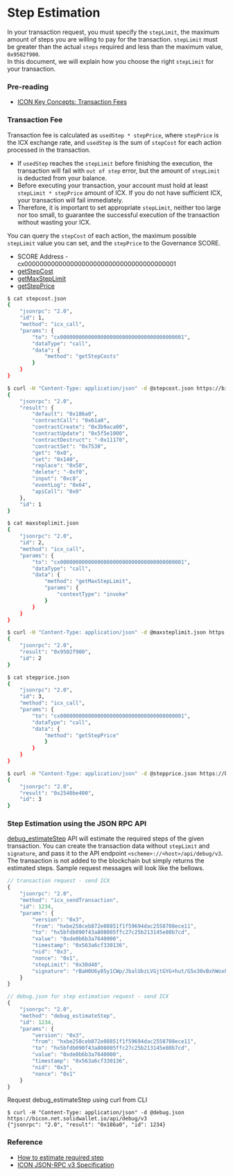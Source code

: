 # Step Estimation



In your transaction request, you must specify the `stepLimit`, the maximum amount of steps you are willing to pay for the transaction. `stepLimit` must be greater than the actual `steps` required and less than the maximum value, `0x9502f900`.  
In this document, we will explain how you choose the right `stepLimit` for your transaction.

### Pre-reading

* [ICON Key Concepts: Transaction Fees](doc:transaction-fees) 

### Transaction Fee

Transaction fee is calculated as `usedStep * stepPrice`, where `stepPrice` is the ICX exchange rate, and `usedStep` is the sum of `stepCost` for each action processed in the transaction.

* If `usedStep` reaches the `stepLimit` before finishing the execution, the transaction will fail with `out of step` error, but the amount of `stepLimit` is deducted from your balance.  
* Before executing your transaction, your account must hold at least `stepLimit * stepPrice` amount of ICX. If you do not have sufficient ICX, your transaction will fail immediately.
* Therefore, it is important to set appropriate `stepLimit`, neither too large nor too small, to guarantee the successful execution of the transaction without wasting your ICX.

You can query the `stepCost` of each action, the maximum possible `stepLimit` value you can set, and the `stepPrice` to the Governance SCORE.

* SCORE Address - cx0000000000000000000000000000000000000001
* [getStepCost](https://github.com/icon-project/governance/blob/master/README.md#getstepcosts)
* [getMaxStepLimit](https://github.com/icon-project/governance/blob/master/README.md#getmaxsteplimit)
* [getStepPrice](https://github.com/icon-project/governance/blob/master/README.md#getstepprice)

```bash
$ cat stepcost.json 
{
    "jsonrpc": "2.0",
    "id": 1,
    "method": "icx_call",
    "params": {
        "to": "cx0000000000000000000000000000000000000001",
        "dataType": "call",
        "data": {
            "method": "getStepCosts"
        }
    }
}

$ curl -H "Content-Type: application/json" -d @stepcost.json https://bicon.net.solidwallet.io/api/v3 
{
    "jsonrpc": "2.0",
    "result": {
        "default": "0x186a0",
        "contractCall": "0x61a8",
        "contractCreate": "0x3b9aca00",
        "contractUpdate": "0x5f5e1000",
        "contractDestruct": "-0x11170",
        "contractSet": "0x7530",
        "get": "0x0",
        "set": "0x140",
        "replace": "0x50",
        "delete": "-0xf0",
        "input": "0xc8",
        "eventLog": "0x64",
        "apiCall": "0x0"
    },
    "id": 1
}
```

```bash
$ cat maxsteplimit.json 
{
    "jsonrpc": "2.0",
    "id": 2,
    "method": "icx_call",
    "params": {
        "to": "cx0000000000000000000000000000000000000001",
        "dataType": "call",
        "data": {
            "method": "getMaxStepLimit",
            "params": {
                "contextType": "invoke"
            }
        }
    }
}

$ curl -H "Content-Type: application/json" -d @maxsteplimit.json https://bicon.net.solidwallet.io/api/v3 
{
    "jsonrpc": "2.0",
    "result": "0x9502f900",
    "id": 2
}
```

```bash
$ cat stepprice.json 
{
    "jsonrpc": "2.0",
    "id": 3,
    "method": "icx_call",
    "params": {
        "to": "cx0000000000000000000000000000000000000001",
        "dataType": "call",
        "data": {
            "method": "getStepPrice"
            }
        }
    }
}

$ curl -H "Content-Type: application/json" -d @stepprice.json https://bicon.net.solidwallet.io/api/v3 
{
    "jsonrpc": "2.0",
    "result": "0x2540be400",
    "id": 3
}
```

### Step Estimation using the JSON RPC API

[debug\_estimateStep](icon-json-rpc-v3#section-debug_estimatestep) API will estimate the required steps of the given transaction. You can create the transaction data without `stepLimit` and `signature`, and pass it to the API endpoint `<scheme>://<host>/api/debug/v3`. The transaction is not added to the blockchain but simply returns the estimated steps. Sample request messages will look like the bellows.

```javascript
// transaction request - send ICX
{
    "jsonrpc": "2.0",
    "method": "icx_sendTransaction",
    "id": 1234,
    "params": {
        "version": "0x3",
        "from": "hxbe258ceb872e08851f1f59694dac2558708ece11",
        "to": "hx5bfdb090f43a808005ffc27c25b213145e80b7cd",
        "value": "0xde0b6b3a7640000",
        "timestamp": "0x563a6cf330136",
        "nid": "0x3",
        "nonce": "0x1",
        "stepLimit": "0x30d40",
        "signature": "rBaH0U6y85y1CWp/JbalUbzLVGjtGYG+hut/G5o30vBxhWoxPYtSYBQu6X0Tak1SdcnlZSCJL7DeOeKmI4y+5wE="
    }
}

// debug.json for step estimation request - send ICX
{
    "jsonrpc": "2.0",
    "method": "debug_estimateStep",
    "id": 1234,
    "params": {
        "version": "0x3",
        "from": "hxbe258ceb872e08851f1f59694dac2558708ece11",
        "to": "hx5bfdb090f43a808005ffc27c25b213145e80b7cd",
        "value": "0xde0b6b3a7640000",
        "timestamp": "0x563a6cf330136",
        "nid": "0x3",
        "nonce": "0x1"
    }
}
```

Request debug\_estimateStep using curl from CLI

```text
$ curl -H "Content-Type: application/json" -d @debug.json https://bicon.net.solidwallet.io/api/debug/v3
{"jsonrpc": "2.0", "result": "0x186a0", "id": 1234}
```

### Reference

* [How to estimate required step](doc:how-to-estimate-required-step) 
* [ICON JSON-RPC v3 Specification](doc:icon-json-rpc-v3)


